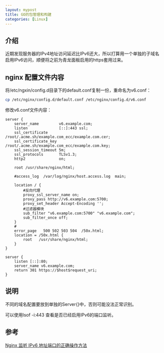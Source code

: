 ```yaml
---
layout: mypost
title: GO的包管理和构建
categories: [Linux]
---
```


## 介绍

近期发现服务器的IPv4地址访问延迟比IPv6还大，所以打算用一个单独的子域名启用IPv6访问，顺便将之前为青龙面板启用的https套用过来。

## nginx 配置文件内容 

将/etc/ngxin/config.d目录下的default.conf复制一份，重命名为v6.conf：

```bash
cp /etc/nginx/config.d/default.conf /etc/nginx/config.d/v6.conf
```

修改v6.conf文件内容：

```
server {
    server_name         v6.example.com;
    listen              [::]:443 ssl;
    ssl_certificate     /root/.acme.sh/example.com_ecc/example.com.cer;
    ssl_certificate_key /root/.acme.sh/example.com_ecc/example.com.key;
    ssl_session_timeout 5m;
    ssl_protocols       TLSv1.3;
    http2               on;

    root /usr/share/nginx/html;

    #access_log  /var/log/nginx/host.access.log  main;

    location / {
        #反向代理
        proxy_ssl_server_name on;
        proxy_pass http://v6.example.com:5700;
        proxy_set_header Accept-Encoding '';
        #过滤器模块
        sub_filter "v6.example.com:5700" "v6.example.com";
        sub_filter_once off;
    }
    #
    error_page   500 502 503 504  /50x.html;
    location = /50x.html {
        root   /usr/share/nginx/html;
    }
}

server {
    listen [::]:80;
    server_name v6.example.com;
    return 301 https://$host$request_uri;
}
```

## 说明

不同的域名配置要放到单独的Server{}中，否则可能没法正常识别。

可以使用lsof -i:443 查看是否已经启用IPv6的端口监听。



## 参考

[Nginx 监听 IPv6 地址端口的正确操作方法](https://www.librehat.com/the-right-way-to-setup-nginx-monitor-ipv6-address-port/)


